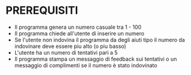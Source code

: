 # PREREQUISITI

- Il programma genera un numero casuale tra 1 - 100
- Il programma chiede all'utente di inserire un numero
- Se l'utente non indovina il programma da degli aiuti tipo il numero da indovinare deve essere piu alto (o piu basso)
- L'utente ha un numero di tentativi pari a 5
- Il programma stampa un messaggio di feedback sui tentativi o un messaggio di complimenti se il numero è stato indovinato